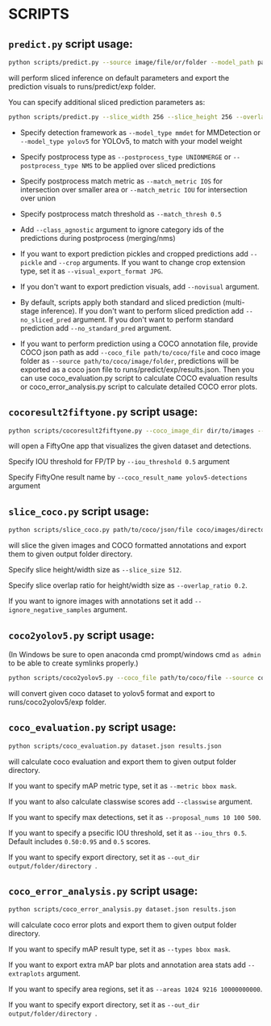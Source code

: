 # SCRIPTS

## `predict.py` script usage:

```bash
python scripts/predict.py --source image/file/or/folder --model_path path/to/model --config_path path/to/config
```

will perform sliced inference on default parameters and export the prediction visuals to runs/predict/exp folder.

You can specify additional sliced prediction parameters as:

```bash
python scripts/predict.py --slice_width 256 --slice_height 256 --overlap_height_ratio 0.1 --overlap_width_ratio 0.1 --conf_thresh 0.25 --source image/file/or/folder --model_path path/to/model --config_path path/to/config
```

- Specify detection framework as `--model_type mmdet` for MMDetection or `--model_type yolov5` for YOLOv5, to match with your model weight

- Specify postprocess type as `--postprocess_type UNIONMERGE` or `--postprocess_type NMS` to be applied over sliced predictions

- Specify postprocess match metric as `--match_metric IOS` for intersection over smaller area or `--match_metric IOU` for intersection over union

- Specify postprocess match threshold as `--match_thresh 0.5`

- Add `--class_agnostic` argument to ignore category ids of the predictions during postprocess (merging/nms)

- If you want to export prediction pickles and cropped predictions add `--pickle` and `--crop` arguments. If you want to change crop extension type, set it as `--visual_export_format JPG`.

- If you don't want to export prediction visuals, add `--novisual` argument.

- By default, scripts apply both standard and sliced prediction (multi-stage inference). If you don't want to perform sliced prediction add `--no_sliced_pred` argument. If you don't want to perform standard prediction add `--no_standard_pred` argument.

- If you want to perform prediction using a COCO annotation file, provide COCO json path as add `--coco_file path/to/coco/file` and coco image folder as `--source path/to/coco/image/folder`, predictions will be exported as a coco json file to runs/predict/exp/results.json. Then you can use coco_evaluation.py script to calculate COCO evaluation results or coco_error_analysis.py script to calculate detailed COCO error plots.

## `cocoresult2fiftyone.py` script usage:

```bash
python scripts/cocoresult2fiftyone.py --coco_image_dir dir/to/images --coco_json_path path/to/json --coco_result_path path/to/cocoresult
```

will open a FiftyOne app that visualizes the given dataset and detections.

Specify IOU threshold for FP/TP by `--iou_threshold 0.5` argument

Specify FiftyOne result name by `--coco_result_name yolov5-detections` argument

## `slice_coco.py` script usage:

```bash
python scripts/slice_coco.py path/to/coco/json/file coco/images/directory
```

will slice the given images and COCO formatted annotations and export them to given output folder directory.

Specify slice height/width size as `--slice_size 512`.

Specify slice overlap ratio for height/width size as `--overlap_ratio 0.2`.

If you want to ignore images with annotations set it add `--ignore_negative_samples` argument.

## `coco2yolov5.py` script usage:

(In Windows be sure to open anaconda cmd prompt/windows cmd `as admin` to be able to create symlinks properly.)

```bash
python scripts/coco2yolov5.py --coco_file path/to/coco/file --source coco/images/directory --train_split 0.9
```

will convert given coco dataset to yolov5 format and export to runs/coco2yolov5/exp folder.

## `coco_evaluation.py` script usage:

```bash
python scripts/coco_evaluation.py dataset.json results.json
```

will calculate coco evaluation and export them to given output folder directory.

If you want to specify mAP metric type, set it as `--metric bbox mask`.

If you want to also calculate classwise scores add `--classwise` argument.

If you want to specify max detections, set it as `--proposal_nums 10 100 500`.

If you want to specify a psecific IOU threshold, set it as `--iou_thrs 0.5`. Default includes `0.50:0.95` and `0.5` scores.

If you want to specify export directory, set it as `--out_dir output/folder/directory `.

## `coco_error_analysis.py` script usage:

```bash
python scripts/coco_error_analysis.py dataset.json results.json
```

will calculate coco error plots and export them to given output folder directory.

If you want to specify mAP result type, set it as `--types bbox mask`.

If you want to export extra mAP bar plots and annotation area stats add `--extraplots` argument.

If you want to specify area regions, set it as `--areas 1024 9216 10000000000`.

If you want to specify export directory, set it as `--out_dir output/folder/directory `.
